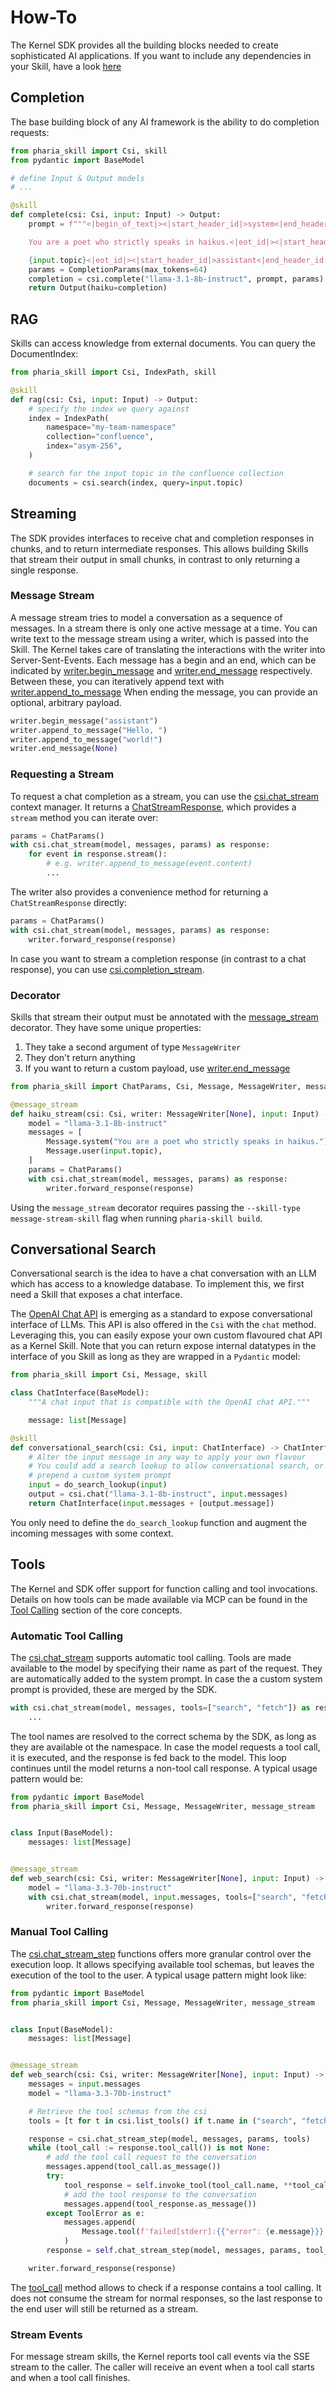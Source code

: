 # How-To

The Kernel SDK provides all the building blocks needed to create sophisticated AI applications.
If you want to include any dependencies in your Skill, have a look [here](03-core_concepts.md#wasm-component)

## Completion

The base building block of any AI framework is the ability to do completion requests:

```python
from pharia_skill import Csi, skill
from pydantic import BaseModel

# define Input & Output models
# ...

@skill
def complete(csi: Csi, input: Input) -> Output:
    prompt = f"""<|begin_of_text|><|start_header_id|>system<|end_header_id|>

    You are a poet who strictly speaks in haikus.<|eot_id|><|start_header_id|>user<|end_header_id|>

    {input.topic}<|eot_id|><|start_header_id|>assistant<|end_header_id|>"""
    params = CompletionParams(max_tokens=64)
    completion = csi.complete("llama-3.1-8b-instruct", prompt, params)
    return Output(haiku=completion)
```

## RAG

Skills can access knowledge from external documents. You can query the DocumentIndex:

```python
from pharia_skill import Csi, IndexPath, skill

@skill
def rag(csi: Csi, input: Input) -> Output:
    # specify the index we query against
    index = IndexPath(
        namespace="my-team-namespace"
        collection="confluence",
        index="asym-256",
    )

    # search for the input topic in the confluence collection
    documents = csi.search(index, query=input.topic)
```

## Streaming

The SDK provides interfaces to receive chat and completion responses in chunks, and to return intermediate responses.
This allows building Skills that stream their output in small chunks, in contrast to only returning a single response.

### Message Stream

A message stream tries to model a conversation as a sequence of messages.
In a stream there is only one active message at a time.
You can write text to the message stream using a writer, which is passed into the Skill.
The Kernel takes care of translating the interactions with the writer into Server-Sent-Events.
Each message has a begin and an end, which can be indicated by [writer.begin_message](https://pharia-skill.readthedocs.io/en/latest/references.html#pharia_skill.MessageWriter.begin_message) and [writer.end_message](https://pharia-skill.readthedocs.io/en/latest/references.html#pharia_skill.MessageWriter.begin_message) respectively.
Between these, you can iteratively append text with [writer.append_to_message](https://pharia-skill.readthedocs.io/en/latest/references.html#pharia_skill.MessageWriter.append_to_message)
When ending the message, you can provide an optional, arbitrary payload.

```python
writer.begin_message("assistant")
writer.append_to_message("Hello, ")
writer.append_to_message("world!")
writer.end_message(None)
```

### Requesting a Stream

To request a chat completion as a stream, you can use the [csi.chat_stream](https://pharia-skill.readthedocs.io/en/latest/references.html#pharia_skill.Csi.chat_stream) context manager.
It returns a [ChatStreamResponse](https://pharia-skill.readthedocs.io/en/latest/references.html#pharia_skill.ChatStreamResponse), which provides a `stream` method you can iterate over:

```python
params = ChatParams()
with csi.chat_stream(model, messages, params) as response:
    for event in response.stream():
        # e.g. writer.append_to_message(event.content)
        ...
```

The writer also provides a convenience method for returning a `ChatStreamResponse` directly:

```python
params = ChatParams()
with csi.chat_stream(model, messages, params) as response:
    writer.forward_response(response)
```

In case you want to stream a completion response (in contrast to a chat response), you can use [csi.completion_stream](https://pharia-skill.readthedocs.io/en/latest/references.html#pharia_skill.Csi.completion_stream).

### Decorator

Skills that stream their output must be annotated with the [message_stream](https://pharia-skill.readthedocs.io/en/latest/references.html#pharia_skill.message_stream) decorator.
They have some unique properties:

1. They take a second argument of type `MessageWriter`
2. They don't return anything
3. If you want to return a custom payload, use [writer.end_message](https://pharia-skill.readthedocs.io/en/latest/references.html#pharia_skill.MessageWriter.end_message)

```python
from pharia_skill import ChatParams, Csi, Message, MessageWriter, message_stream

@message_stream
def haiku_stream(csi: Csi, writer: MessageWriter[None], input: Input) -> None:
    model = "llama-3.1-8b-instruct"
    messages = [
        Message.system("You are a poet who strictly speaks in haikus."),
        Message.user(input.topic),
    ]
    params = ChatParams()
    with csi.chat_stream(model, messages, params) as response:
        writer.forward_response(response)
```

Using the `message_stream` decorator requires passing the `--skill-type message-stream-skill` flag when running `pharia-skill build`.

## Conversational Search

Conversational search is the idea to have a chat conversation with an LLM which has access to a knowledge database.
To implement this, we first need a Skill that exposes a chat interface.

The [OpenAI Chat API](https://platform.openai.com/docs/api-reference/chat) is emerging as a standard to expose conversational interface of LLMs.
This API is also offered in the `Csi` with the `chat` method. Leveraging this, you can easily expose your own custom flavoured chat API as a Kernel Skill.
Note that you can return expose internal datatypes in the interface of you Skill as long as they are wrapped in a `Pydantic` model:

```python
from pharia_skill import Csi, Message, skill

class ChatInterface(BaseModel):
    """A chat input that is compatible with the OpenAI chat API."""

    message: list[Message]

@skill
def conversational_search(csi: Csi, input: ChatInterface) -> ChatInterface:
    # Alter the input message in any way to apply your own flavour
    # You could add a search lookup to allow conversational search, or just
    # prepend a custom system prompt
    input = do_search_lookup(input)
    output = csi.chat("llama-3.1-8b-instruct", input.messages)
    return ChatInterface(input.messages + [output.message])
```

You only need to define the `do_search_lookup` function and augment the incoming messages with some context.

## Tools

The Kernel and SDK offer support for function calling and tool invocations.
Details on how tools can be made available via MCP can be found in the [Tool Calling](03-core_concepts.md#tool-calling) section of the core concepts.

### Automatic Tool Calling

The [csi.chat_stream](https://pharia-skill.readthedocs.io/en/latest/references.html#pharia_skill.Csi.chat_stream) supports automatic tool calling.
Tools are made available to the model by specifying their name as part of the request.
They are automatically added to the system prompt. In case the a custom system prompt is provided, these are merged by the SDK.

```python
with csi.chat_stream(model, messages, tools=["search", "fetch"]) as response:
    ...
```
The tool names are resolved to the correct schema by the SDK, as long as they are available ot the namespace.
In case the model requests a tool call, it is executed, and the response is fed back to the model.
This loop continues until the model returns a non-tool call response.
A typical usage pattern would be:

```python
from pydantic import BaseModel
from pharia_skill import Csi, Message, MessageWriter, message_stream


class Input(BaseModel):
    messages: list[Message]


@message_stream
def web_search(csi: Csi, writer: MessageWriter[None], input: Input) -> None:
    model = "llama-3.3-70b-instruct"
    with csi.chat_stream(model, input.messages, tools=["search", "fetch"]) as response:
        writer.forward_response(response)
```


### Manual Tool Calling

The [csi.chat_stream_step](https://pharia-skill.readthedocs.io/en/latest/references.html#pharia_skill.Csi.chat_stream_step) functions offers more granular control over the execution loop.
It allows specifying available tool schemas, but leaves the execution of the tool to the user.
A typical usage pattern might look like:

```python
from pydantic import BaseModel
from pharia_skill import Csi, Message, MessageWriter, message_stream


class Input(BaseModel):
    messages: list[Message]


@message_stream
def web_search(csi: Csi, writer: MessageWriter[None], input: Input) -> None:
    messages = input.messages
    model = "llama-3.3-70b-instruct"

    # Retrieve the tool schemas from the csi
    tools = [t for t in csi.list_tools() if t.name in ("search", "fetch")]

    response = csi.chat_stream_step(model, messages, params, tools)
    while (tool_call := response.tool_call()) is not None:
        # add the tool call request to the conversation
        messages.append(tool_call.as_message())
        try:
            tool_response = self.invoke_tool(tool_call.name, **tool_call.parameters)
            # add the tool response to the conversation
            messages.append(tool_response.as_message())
        except ToolError as e:
            messages.append(
                Message.tool(f'failed[stderr]:{{"error": {e.message}}}[/stderr]')
            )
        response = self.chat_stream_step(model, messages, params, tool_schemas)

    writer.forward_response(response)
```

The [tool_call](https://pharia-skill.readthedocs.io/en/latest/references.html#pharia_skill.ChatStreamResponse.tool_call) method allows to check if a response contains a tool calling.
It does not consume the stream for normal responses, so the last response to the end user will still be returned as a stream.

### Stream Events

For message stream skills, the Kernel reports tool call events via the SSE stream to the caller.
The caller will receive an event when a tool call starts and when a tool call finishes.